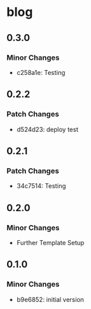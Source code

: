 # blog

## 0.3.0

### Minor Changes

- c258a1e: Testing

## 0.2.2

### Patch Changes

- d524d23: deploy test

## 0.2.1

### Patch Changes

- 34c7514: Testing

## 0.2.0

### Minor Changes

- Further Template Setup

## 0.1.0

### Minor Changes

- b9e6852: initial version
